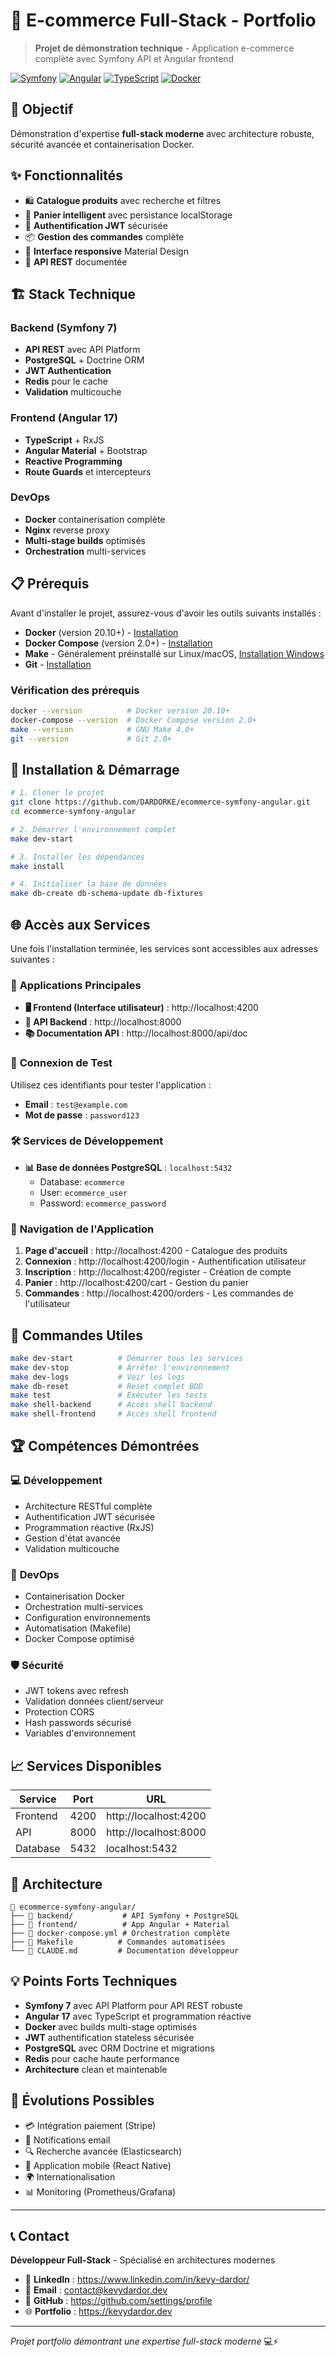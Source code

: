 # 🛒 E-commerce Full-Stack - Portfolio

> **Projet de démonstration technique** - Application e-commerce complète avec Symfony API et Angular frontend

[![Symfony](https://img.shields.io/badge/Symfony-7.0-000000?style=flat&logo=symfony)](https://symfony.com)
[![Angular](https://img.shields.io/badge/Angular-17-DD0031?style=flat&logo=angular)](https://angular.io)
[![TypeScript](https://img.shields.io/badge/TypeScript-5.2-3178C6?style=flat&logo=typescript)](https://www.typescriptlang.org)
[![Docker](https://img.shields.io/badge/Docker-20.10-2496ED?style=flat&logo=docker)](https://www.docker.com)

## 🎯 Objectif

Démonstration d'expertise **full-stack moderne** avec architecture robuste, sécurité avancée et containerisation Docker.

## ✨ Fonctionnalités

- 🛍️ **Catalogue produits** avec recherche et filtres
- 🛒 **Panier intelligent** avec persistance localStorage
- 🔐 **Authentification JWT** sécurisée
- 📦 **Gestion des commandes** complète
- 📱 **Interface responsive** Material Design
- 🔧 **API REST** documentée

## 🏗️ Stack Technique

### Backend (Symfony 7)
- **API REST** avec API Platform
- **PostgreSQL** + Doctrine ORM
- **JWT Authentication**
- **Redis** pour le cache
- **Validation** multicouche

### Frontend (Angular 17)
- **TypeScript** + RxJS
- **Angular Material** + Bootstrap
- **Reactive Programming**
- **Route Guards** et intercepteurs

### DevOps
- **Docker** containerisation complète
- **Nginx** reverse proxy
- **Multi-stage builds** optimisés
- **Orchestration** multi-services

## 📋 Prérequis

Avant d'installer le projet, assurez-vous d'avoir les outils suivants installés :

- **Docker** (version 20.10+) - [Installation](https://docs.docker.com/get-docker/)
- **Docker Compose** (version 2.0+) - [Installation](https://docs.docker.com/compose/install/)
- **Make** - Généralement préinstallé sur Linux/macOS, [Installation Windows](https://gnuwin32.sourceforge.net/packages/make.htm)
- **Git** - [Installation](https://git-scm.com/downloads)

### Vérification des prérequis
```bash
docker --version          # Docker version 20.10+
docker-compose --version  # Docker Compose version 2.0+
make --version            # GNU Make 4.0+
git --version             # Git 2.0+
```

## 🚀 Installation & Démarrage

```bash
# 1. Cloner le projet
git clone https://github.com/DARDORKE/ecommerce-symfony-angular.git
cd ecommerce-symfony-angular

# 2. Démarrer l'environnement complet
make dev-start

# 3. Installer les dépendances
make install

# 4. Initialiser la base de données
make db-create db-schema-update db-fixtures
```

## 🌐 Accès aux Services

Une fois l'installation terminée, les services sont accessibles aux adresses suivantes :

### 🎯 **Applications Principales**
- **🖥️ Frontend (Interface utilisateur)** : http://localhost:4200
- **🔗 API Backend** : http://localhost:8000
- **📚 Documentation API** : http://localhost:8000/api/doc

### 🔑 **Connexion de Test**
Utilisez ces identifiants pour tester l'application :
- **Email** : `test@example.com`
- **Mot de passe** : `password123`

### 🛠️ **Services de Développement**
- **📊 Base de données PostgreSQL** : `localhost:5432`
    - Database: `ecommerce`
    - User: `ecommerce_user`
    - Password: `ecommerce_password`

### 📱 **Navigation de l'Application**
1. **Page d'accueil** : http://localhost:4200 - Catalogue des produits
2. **Connexion** : http://localhost:4200/login - Authentification utilisateur
3. **Inscription** : http://localhost:4200/register - Création de compte
4. **Panier** : http://localhost:4200/cart - Gestion du panier
5. **Commandes** : http://localhost:4200/orders - Les commandes de l'utilisateur

## 🔧 Commandes Utiles

```bash
make dev-start          # Démarrer tous les services
make dev-stop           # Arrêter l'environnement
make dev-logs           # Voir les logs
make db-reset           # Reset complet BDD
make test               # Exécuter les tests
make shell-backend      # Accès shell backend
make shell-frontend     # Accès shell frontend
```

## 🏆 Compétences Démontrées

### 💻 **Développement**
- Architecture RESTful complète
- Authentification JWT sécurisée
- Programmation réactive (RxJS)
- Gestion d'état avancée
- Validation multicouche

### 🔧 **DevOps**
- Containerisation Docker
- Orchestration multi-services
- Configuration environnements
- Automatisation (Makefile)
- Docker Compose optimisé

### 🛡️ **Sécurité**
- JWT tokens avec refresh
- Validation données client/serveur
- Protection CORS
- Hash passwords sécurisé
- Variables d'environnement

## 📈 Services Disponibles

| Service | Port | URL |
|---------|------|-----|
| Frontend | 4200 | http://localhost:4200 |
| API | 8000 | http://localhost:8000 |
| Database | 5432 | localhost:5432 |

## 🎯 Architecture

```
📁 ecommerce-symfony-angular/
├── 🚀 backend/           # API Symfony + PostgreSQL
├── 🎨 frontend/          # App Angular + Material
├── 🐳 docker-compose.yml # Orchestration complète
├── 📜 Makefile          # Commandes automatisées
└── 📖 CLAUDE.md         # Documentation développeur
```

## 💡 Points Forts Techniques

- **Symfony 7** avec API Platform pour API REST robuste
- **Angular 17** avec TypeScript et programmation réactive
- **Docker** avec builds multi-stage optimisés
- **JWT** authentification stateless sécurisée
- **PostgreSQL** avec ORM Doctrine et migrations
- **Redis** pour cache haute performance
- **Architecture** clean et maintenable

## 🚀 Évolutions Possibles

- 💳 Intégration paiement (Stripe)
- 📧 Notifications email
- 🔍 Recherche avancée (Elasticsearch)
- 📱 Application mobile (React Native)
- 🌍 Internationalisation
- 📊 Monitoring (Prometheus/Grafana)

---

## 📞 Contact

**Développeur Full-Stack** - Spécialisé en architectures modernes

- 💼 **LinkedIn** : https://www.linkedin.com/in/kevy-dardor/
- 📧 **Email** : contact@kevydardor.dev
- 🐙 **GitHub** : https://github.com/settings/profile
- 🌐 **Portfolio** : https://kevydardor.dev

---

*Projet portfolio démontrant une expertise full-stack moderne* 💻⚡
